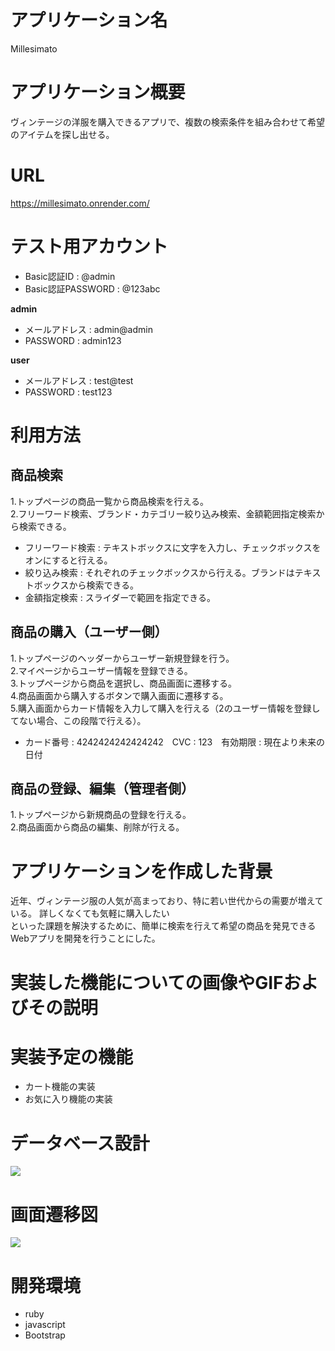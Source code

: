 # アプリケーション名  
Millesimato  

# アプリケーション概要  
ヴィンテージの洋服を購入できるアプリで、複数の検索条件を組み合わせて希望のアイテムを探し出せる。

# URL  
https://millesimato.onrender.com/  

# テスト用アカウント  
* Basic認証ID : @admin  
* Basic認証PASSWORD : @123abc

**admin**  
* メールアドレス : admin@admin  
* PASSWORD : admin123

**user**
* メールアドレス : test@test  
* PASSWORD : test123

# 利用方法  
## 商品検索  
1.トップページの商品一覧から商品検索を行える。  
2.フリーワード検索、ブランド・カテゴリー絞り込み検索、金額範囲指定検索から検索できる。  
* フリーワード検索 : テキストボックスに文字を入力し、チェックボックスをオンにすると行える。
* 絞り込み検索 : それぞれのチェックボックスから行える。ブランドはテキストボックスから検索できる。
* 金額指定検索 : スライダーで範囲を指定できる。

## 商品の購入（ユーザー側）  
1.トップページのヘッダーからユーザー新規登録を行う。  
2.マイページからユーザー情報を登録できる。  
3.トップページから商品を選択し、商品画面に遷移する。  
4.商品画面から購入するボタンで購入画面に遷移する。  
5.購入画面からカード情報を入力して購入を行える（2のユーザー情報を登録してない場合、この段階で行える）。  
* カード番号 : 4242424242424242　CVC : 123　有効期限 : 現在より未来の日付

## 商品の登録、編集（管理者側）  
1.トップページから新規商品の登録を行える。  
2.商品画面から商品の編集、削除が行える。  

# アプリケーションを作成した背景  
近年、ヴィンテージ服の人気が高まっており、特に若い世代からの需要が増えている。  詳しくなくても気軽に購入したい  
といった課題を解決するために、簡単に検索を行えて希望の商品を発見できるWebアプリを開発を行うことにした。

# 実装した機能についての画像やGIFおよびその説明  

# 実装予定の機能  
* カート機能の実装
* お気に入り機能の実装

# データベース設計  
<img  src="https://furima202501.s3.ap-northeast-1.amazonaws.com/entity-relationship+diagram.png">  

# 画面遷移図  
<img src="https://furima202501.s3.ap-northeast-1.amazonaws.com/screen+transition+diagram.png">  

# 開発環境  
* ruby  
* javascript  
* Bootstrap